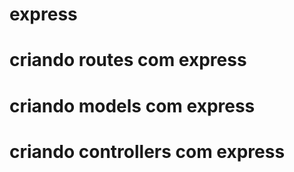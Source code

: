 # express

# criando routes com express

# criando models com express

# criando controllers com express
